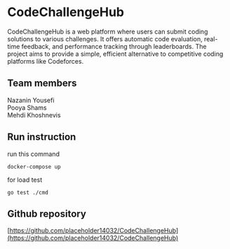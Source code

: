 # CodeChallengeHub
CodeChallengeHub is a web platform where users can submit coding solutions to various challenges. It offers automatic code evaluation, real-time feedback, and performance tracking through leaderboards. The project aims to provide a simple, efficient alternative to competitive coding platforms like Codeforces.


## Team members
Nazanin Yousefi  
Pooya Shams  
Mehdi Khoshnevis  

## Run instruction
run this command
```
docker-compose up
```
for load test
```
go test ./cmd
```

## Github repository
[https://github.com/placeholder14032/CodeChallengeHub](https://github.com/placeholder14032/CodeChallengeHub)